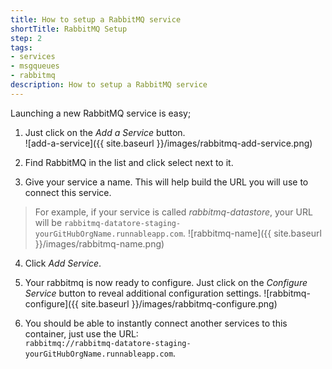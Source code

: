 ```yaml
---
title: How to setup a RabbitMQ service
shortTitle: RabbitMQ Setup
step: 2
tags:
- services
- msgqueues
- rabbitmq
description: How to setup a RabbitMQ service
---
```


Launching a new RabbitMQ service is easy; 

1. Just click on the *Add a Service* button.  
  ![add-a-service]({{ site.baseurl }}/images/rabbitmq-add-service.png)

2. Find RabbitMQ in the list and click select next to it.

3. Give your service a name. This will help build the URL you will use to connect this service. 
  > For example, if your service is called *rabbitmq-datastore*, your URL will be `rabbitmq-datatore-staging-yourGitHubOrgName.runnableapp.com`.
  ![rabbitmq-name]({{ site.baseurl }}/images/rabbitmq-name.png)

4. Click *Add Service*.

5. Your rabbitmq is now ready to configure. Just click on the *Configure Service* button to reveal additional configuration settings.
  ![rabbitmq-configure]({{ site.baseurl }}/images/rabbitmq-configure.png)

6. You should be able to instantly connect another services to this container, just use the URL:  
    `rabbitmq://rabbitmq-datatore-staging-yourGitHubOrgName.runnableapp.com`.

